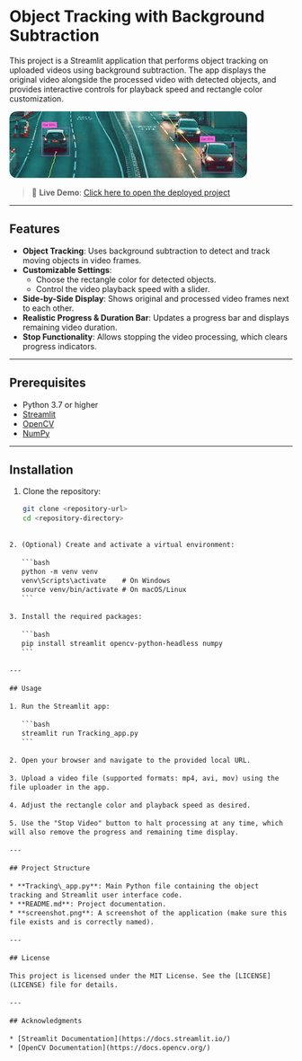 # Object Tracking with Background Subtraction

This project is a Streamlit application that performs object tracking on uploaded videos using background subtraction. The app displays the original video alongside the processed video with detected objects, and provides interactive controls for playback speed and rectangle color customization.

![App Screenshot](image.png)

> 🔗 **Live Demo**: [Click here to open the deployed project](https://trackingproject-x5abc3jnwh78xo5af9tgzu.streamlit.app/)

---

## Features

- **Object Tracking**: Uses background subtraction to detect and track moving objects in video frames.
- **Customizable Settings**: 
  - Choose the rectangle color for detected objects.
  - Control the video playback speed with a slider.
- **Side-by-Side Display**: Shows original and processed video frames next to each other.
- **Realistic Progress & Duration Bar**: Updates a progress bar and displays remaining video duration.
- **Stop Functionality**: Allows stopping the video processing, which clears progress indicators.

---

## Prerequisites

- Python 3.7 or higher
- [Streamlit](https://streamlit.io/)
- [OpenCV](https://opencv.org/)
- [NumPy](https://numpy.org/)

---

## Installation

1. Clone the repository:
   ```bash
   git clone <repository-url>
   cd <repository-directory>
````

2. (Optional) Create and activate a virtual environment:

   ```bash
   python -m venv venv
   venv\Scripts\activate    # On Windows
   source venv/bin/activate # On macOS/Linux
   ```

3. Install the required packages:

   ```bash
   pip install streamlit opencv-python-headless numpy
   ```

---

## Usage

1. Run the Streamlit app:

   ```bash
   streamlit run Tracking_app.py
   ```

2. Open your browser and navigate to the provided local URL.

3. Upload a video file (supported formats: mp4, avi, mov) using the file uploader in the app.

4. Adjust the rectangle color and playback speed as desired.

5. Use the "Stop Video" button to halt processing at any time, which will also remove the progress and remaining time display.

---

## Project Structure

* **Tracking\_app.py**: Main Python file containing the object tracking and Streamlit user interface code.
* **README.md**: Project documentation.
* **screenshot.png**: A screenshot of the application (make sure this file exists and is correctly named).

---

## License

This project is licensed under the MIT License. See the [LICENSE](LICENSE) file for details.

---

## Acknowledgments

* [Streamlit Documentation](https://docs.streamlit.io/)
* [OpenCV Documentation](https://docs.opencv.org/)
